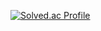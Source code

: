 [![Solved.ac Profile](http://mazassumnida.wtf/api/v2/generate_badge?boj=refrain2k)](https://solved.ac/refrain2k/)
